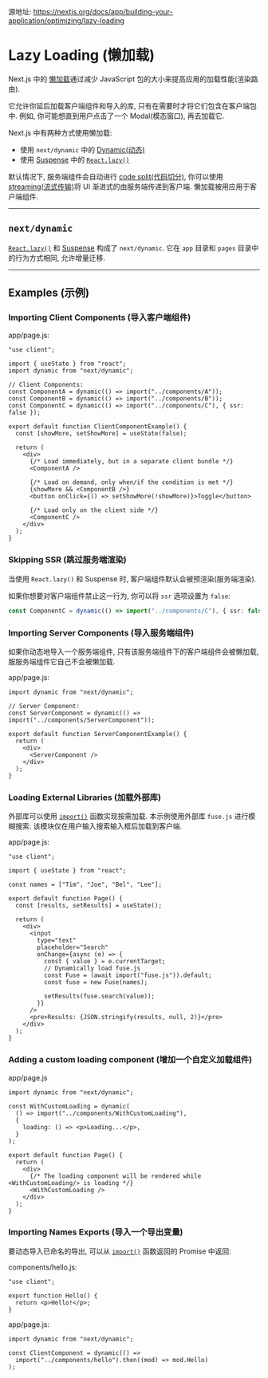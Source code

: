 源地址: https://nextjs.org/docs/app/building-your-application/optimizing/lazy-loading

# Lazy Loading (懒加载)

Next.js 中的 [懒加载](https://developer.mozilla.org/docs/Web/Performance/Lazy_loading)通过减少 JavaScript 包的大小来提高应用的加载性能(渲染路由).

它允许你延后加载客户端组件和导入的库, 只有在需要时才将它们包含在客户端包中. 例如, 你可能想直到用户点击了一个 Modal(模态窗口), 再去加载它.

Next.js 中有两种方式使用懒加载:

- 使用 `next/dynamic` 中的 [Dynamic(动态)](https://nextjs.org/docs/app/building-your-application/optimizing/lazy-loading#nextdynamic)
- 使用 [Suspense](https://react.dev/reference/react/Suspense) 中的 [`React.lazy()`](https://react.dev/reference/react/lazy)

默认情况下, 服务端组件会自动进行 [code split(代码切分)](https://developer.mozilla.org/docs/Glossary/Code_splitting), 你可以使用 [streaming(流式传输)](https://nextjs.org/docs/app/building-your-application/routing/loading-ui-and-streaming)将 UI 渐进式的由服务端传递到客户端. 懒加载被用应用于客户端组件.

---

## `next/dynamic`

[`React.lazy()`]() 和 [Suspense]() 构成了 `next/dynamic`. 它在 `app` 目录和 `pages` 目录中的行为方式相同, 允许增量迁移.

---

## Examples (示例)

### Importing Client Components (导入客户端组件)

app/page.js:

```tsx
"use client";

import { useState } from "react";
import dynamic from "next/dynamic";

// Client Components:
const ComponentA = dynamic(() => import("../components/A"));
const ComponentB = dynamic(() => import("../components/B"));
const ComponentC = dynamic(() => import("../components/C"), { ssr: false });

export default function ClientComponentExample() {
  const [showMore, setShowMore] = useState(false);

  return (
    <div>
      {/* Load immediately, but in a separate client bundle */}
      <ComponentA />

      {/* Load on demand, only when/if the condition is met */}
      {showMore && <ComponentB />}
      <button onClick={() => setShowMore(!showMore)}>Toggle</button>

      {/* Load only on the client side */}
      <ComponentC />
    </div>
  );
}
```

### Skipping SSR (跳过服务端渲染)

当使用 `React.lazy()` 和 Suspense 时, 客户端组件默认会被预渲染(服务端渲染).

如果你想要对客户端组件禁止这一行为, 你可以将 `ssr` 选项设置为 `false`:

```typescript
const ComponentC = dynamic(() => import("../components/C"), { ssr: false });
```

### Importing Server Components (导入服务端组件)

如果你动态地导入一个服务端组件, 只有该服务端组件下的客户端组件会被懒加载, 服服务端组件它自己不会被懒加载.

app/page.js:

```tsx
import dynamic from "next/dynamic";

// Server Component:
const ServerComponent = dynamic(() => import("../components/ServerComponent"));

export default function ServerComponentExample() {
  return (
    <div>
      <ServerComponent />
    </div>
  );
}
```

### Loading External Libraries (加载外部库)

外部库可以使用 [`import()`](https://developer.mozilla.org/docs/Web/JavaScript/Reference/Operators/import) 函数实现按需加载. 本示例使用外部库 `fuse.js` 进行模糊搜索. 该模块仅在用户输入搜索输入框后加载到客户端.

app/page.js:

```tsx
"use client";

import { useState } from "react";

const names = ["Tim", "Joe", "Bel", "Lee"];

export default function Page() {
  const [results, setResults] = useState();

  return (
    <div>
      <input
        type="text"
        placeholder="Search"
        onChange={async (e) => {
          const { value } = e.currentTarget;
          // Dynamically load fuse.js
          const Fuse = (await import("fuse.js")).default;
          const fuse = new Fuse(names);

          setResults(fuse.search(value));
        }}
      />
      <pre>Results: {JSON.stringify(results, null, 2)}</pre>
    </div>
  );
}
```

### Adding a custom loading component (增加一个自定义加载组件)

app/page.js

```tsx
import dynamic from "next/dynamic";

const WithCustomLoading = dynamic(
  () => import("../components/WithCustomLoading"),
  {
    loading: () => <p>Loading...</p>,
  }
);

export default function Page() {
  return (
    <div>
      {/* The loading component will be rendered while  <WithCustomLoading/> is loading */}
      <WithCustomLoading />
    </div>
  );
}
```

### Importing Names Exports (导入一个导出变量)

要动态导入已命名的导出, 可以从 [`import()`](https://developer.mozilla.org/docs/Web/JavaScript/Reference/Operators/import) 函数返回的 Promise 中返回:

components/hello.js:

```tsx
"use client";

export function Hello() {
  return <p>Hello!</p>;
}
```

app/page.js:

```tsx
import dynamic from "next/dynamic";

const ClientComponent = dynamic(() =>
  import("../components/hello").then((mod) => mod.Hello)
);
```
